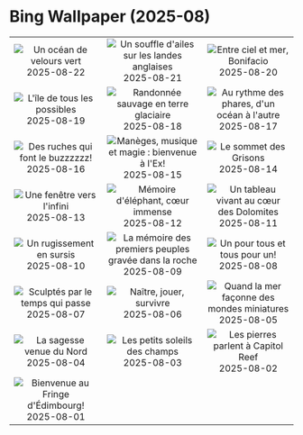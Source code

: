 # Bing Wallpaper (2025-08)

|  |  |  |
|:---:|:---:|:---:|
| ![](https://www.bing.com/th?id=OHR.PalouseWA_FR-CA7470157507_400x240.jpg "Un océan de velours vert") 2025-08-22 | ![](https://www.bing.com/th?id=OHR.WheatearBird_FR-CA7419271130_400x240.jpg "Un souffle d'ailes sur les landes anglaises") 2025-08-21 | ![](https://www.bing.com/th?id=OHR.CitadelBonifacio_FR-CA7298120070_400x240.jpg "Entre ciel et mer, Bonifacio") 2025-08-20 |
| ![](https://www.bing.com/th?id=OHR.VanIsland_FR-CA6726898164_400x240.jpg "L'île de tous les possibles") 2025-08-19 | ![](https://www.bing.com/th?id=OHR.AvalancheLake_FR-CA6587047706_400x240.jpg "Randonnée sauvage en terre glaciaire") 2025-08-18 | ![](https://www.bing.com/th?id=OHR.LyngvigLighthouse_FR-CA6450462994_400x240.jpg "Au rythme des phares, d'un océan à l'autre") 2025-08-17 |
| ![](https://www.bing.com/th?id=OHR.ColorfulBeehives_FR-CA6306812917_400x240.jpg "Des ruches qui font le buzzzzzz!") 2025-08-16 | ![](https://www.bing.com/th?id=OHR.CNExhibit_FR-CA1821188983_400x240.jpg "Manèges, musique et magie : bienvenue à l'Ex!") 2025-08-15 | ![](https://www.bing.com/th?id=OHR.PizNairPeak_FR-CA6049160624_400x240.jpg "Le sommet des Grisons") 2025-08-14 |
| ![](https://www.bing.com/th?id=OHR.CoronaArch_FR-CA5923808590_400x240.jpg "Une fenêtre vers l'infini") 2025-08-13 | ![](https://www.bing.com/th?id=OHR.KenyaElephants_FR-CA5786228560_400x240.jpg "Mémoire d'éléphant, cœur immense") 2025-08-12 | ![](https://www.bing.com/th?id=OHR.SantaMaddalena_FR-CA5380736106_400x240.jpg "Un tableau vivant au cœur des Dolomites") 2025-08-11 |
| ![](https://www.bing.com/th?id=OHR.LionessKenya_FR-CA5236345175_400x240.jpg "Un rugissement en sursis") 2025-08-10 | ![](https://www.bing.com/th?id=OHR.MaoriRock_FR-CA5104574496_400x240.jpg "La mémoire des premiers peuples gravée dans la roche") 2025-08-09 | ![](https://www.bing.com/th?id=OHR.IguazuArgentina_FR-CA4914550497_400x240.jpg "Un pour tous et tous pour un!") 2025-08-08 |
| ![](https://www.bing.com/th?id=OHR.MinganWonders_FR-CA3034674973_400x240.jpg "Sculptés par le temps qui passe") 2025-08-07 | ![](https://www.bing.com/th?id=OHR.BabyLemur_FR-CA2192147292_400x240.jpg "Naître, jouer, survivre") 2025-08-06 | ![](https://www.bing.com/th?id=OHR.CaliforniaTidepool_FR-CA1946235706_400x240.jpg "Quand la mer façonne des mondes miniatures") 2025-08-05 |
| ![](https://www.bing.com/th?id=OHR.LaplandOwl_FR-CA0987806680_400x240.jpg "La sagesse venue du Nord") 2025-08-04 | ![](https://www.bing.com/th?id=OHR.HappySunflower_FR-CA2344736819_400x240.jpg "Les petits soleils des champs") 2025-08-03 | ![](https://www.bing.com/th?id=OHR.FruitaPetroglyphs_FR-CA1725199381_400x240.jpg "Les pierres parlent à Capitol Reef") 2025-08-02 |
| ![](https://www.bing.com/th?id=OHR.EdinburghFringe_FR-CA9015362878_400x240.jpg "Bienvenue au Fringe d'Édimbourg!") 2025-08-01 |  |  |
